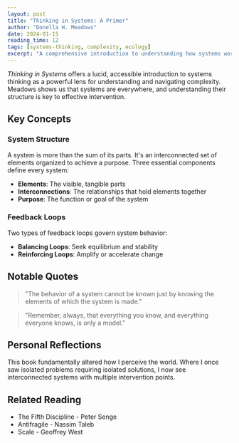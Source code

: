 ```yaml
---
layout: post
title: "Thinking in Systems: A Primer"
author: "Donella H. Meadows"
date: 2024-01-15
reading_time: 12
tags: [systems-thinking, complexity, ecology]
excerpt: "A comprehensive introduction to understanding how systems work and how to influence them effectively."
---
```


*Thinking in Systems* offers a lucid, accessible introduction to systems thinking as a powerful lens for understanding and navigating complexity. Meadows shows us that systems are everywhere, and understanding their structure is key to effective intervention.

## Key Concepts

### System Structure

A system is more than the sum of its parts. It's an interconnected set of elements organized to achieve a purpose. Three essential components define every system:

- **Elements**: The visible, tangible parts
- **Interconnections**: The relationships that hold elements together
- **Purpose**: The function or goal of the system

### Feedback Loops

Two types of feedback loops govern system behavior:

- **Balancing Loops**: Seek equilibrium and stability
- **Reinforcing Loops**: Amplify or accelerate change

## Notable Quotes

> "The behavior of a system cannot be known just by knowing the elements of which the system is made."

> "Remember, always, that everything you know, and everything everyone knows, is only a model."

## Personal Reflections

This book fundamentally altered how I perceive the world. Where I once saw isolated problems requiring isolated solutions, I now see interconnected systems with multiple intervention points.

## Related Reading

- The Fifth Discipline - Peter Senge
- Antifragile - Nassim Taleb
- Scale - Geoffrey West
